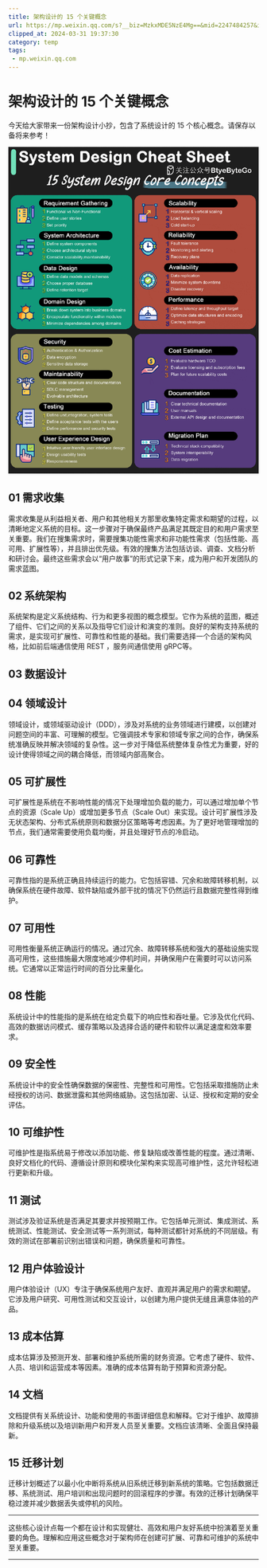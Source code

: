 ```yaml
---
title: 架构设计的 15 个关键概念
url: https://mp.weixin.qq.com/s?__biz=MzkxMDE5NzE4Mg==&mid=2247484257&idx=1&sn=fa530a2d051fa3d4e12ddf24ce846c1a&chksm=c12e6bb0f659e2a6f1632f55edbbf6fe119ed502d2138158aebc360788de7c3b6c9bfb270a8f&mpshare=1&scene=1&srcid=0220ROfzTX5bPvFeMW4bZOMv&sharer_shareinfo=53aea73ea34040c063888c8f952b1a02&sharer_shareinfo_first=53aea73ea34040c063888c8f952b1a02#rd
clipped_at: 2024-03-31 19:37:30
category: temp
tags: 
 - mp.weixin.qq.com
---
```



# 架构设计的 15 个关键概念

今天给大家带来一份架构设计小抄，包含了系统设计的 15 个核心概念。请保存以备将来参考！

![图片](assets/1711885050-4f5da1345b90beb81de00937cc22a609.gif)

## 01 需求收集

需求收集是从利益相关者、用户和其他相关方那里收集特定需求和期望的过程，以清晰地定义系统的目标。这一步骤对于确保最终产品满足其既定目的和用户需求至关重要。我们在搜集需求时，需要搜集功能性需求和非功能性需求（包括性能、高可用、扩展性等），并且排出优先级。有效的搜集方法包括访谈、调查、文档分析和研讨会。最终这些需求会以“用户故事”的形式记录下来，成为用户和开发团队的需求蓝图。

## 02 系统架构

系统架构是定义系统结构、行为和更多视图的概念模型。它作为系统的蓝图，概述了组件、它们之间的关系以及指导它们设计和演变的准则。良好的架构支持系统的需求，是实现可扩展性、可靠性和性能的基础。我们需要选择一个合适的架构风格，比如前后端通信使用 REST ，服务间通信使用 gRPC等。

## 03 数据设计

## 04 领域设计

领域设计，或领域驱动设计（DDD），涉及对系统的业务领域进行建模，以创建对问题空间的丰富、可理解的模型。它强调技术专家和领域专家之间的合作，确保系统准确反映并解决领域的复杂性。这一步对于降低系统整体复杂性尤为重要，好的设计使得领域之间的耦合降低，而领域内部高聚合。

## 05 可扩展性

可扩展性是系统在不影响性能的情况下处理增加负载的能力，可以通过增加单个节点的资源（Scale Up）或增加更多节点（Scale Out）来实现。设计可扩展性涉及无状态架构、分布式系统原则和数据分区策略等考虑因素。为了更好地管理增加的节点，我们通常需要使用负载均衡，并且处理好节点的冷启动。

## 06 可靠性

可靠性指的是系统正确且持续运行的能力。它包括容错、冗余和故障转移机制，以确保系统在硬件故障、软件缺陷或外部干扰的情况下仍然运行且数据完整性得到维护。

## 07 可用性

可用性衡量系统正确运行的情况。通过冗余、故障转移系统和强大的基础设施实现高可用性，这些措施最大限度地减少停机时间，并确保用户在需要时可以访问系统。它通常以正常运行时间的百分比来量化。

## 08 性能

系统设计中的性能指的是系统在给定负载下的响应性和吞吐量。它涉及优化代码、高效的数据访问模式、缓存策略以及选择合适的硬件和软件以满足速度和效率要求。

## 09 安全性

系统设计中的安全性确保数据的保密性、完整性和可用性。它包括采取措施防止未经授权的访问、数据泄露和其他网络威胁。这包括加密、认证、授权和定期的安全评估。

## 10 可维护性

可维护性是指系统易于修改以添加功能、修复缺陷或改善性能的程度。通过清晰、良好文档化的代码、遵循设计原则和模块化架构来实现高可维护性，这允许轻松进行更新和升级。

## 11 测试

测试涉及验证系统是否满足其要求并按预期工作。它包括单元测试、集成测试、系统测试、性能测试、安全测试等一系列测试，每种测试都针对系统的不同层级。有效的测试在部署前识别出错误和问题，确保质量和可靠性。

## 12 用户体验设计

用户体验设计（UX）专注于确保系统用户友好、直观并满足用户的需求和期望。它涉及用户研究、可用性测试和交互设计，以创建为用户提供无缝且满意体验的产品。

## 13 成本估算

成本估算涉及预测开发、部署和维护系统所需的财务资源。它考虑了硬件、软件、人员、培训和运营成本等因素。准确的成本估算有助于预算和资源分配。

## 14 文档

文档提供有关系统设计、功能和使用的书面详细信息和解释。它对于维护、故障排除和升级系统以及培训新用户和开发人员至关重要。文档应该清晰、全面且保持最新。

## 15 迁移计划

迁移计划概述了以最小化中断将系统从旧系统迁移到新系统的策略。它包括数据迁移、系统测试、用户培训和出现问题时的回滚程序的步骤。有效的迁移计划确保平稳过渡并减少数据丢失或停机的风险。

- - -

这些核心设计点每一个都在设计和实现健壮、高效和用户友好系统中扮演着至关重要的角色。理解和应用这些概念对于架构师在创建可扩展、可靠和可维护的系统中至关重要。

- - -